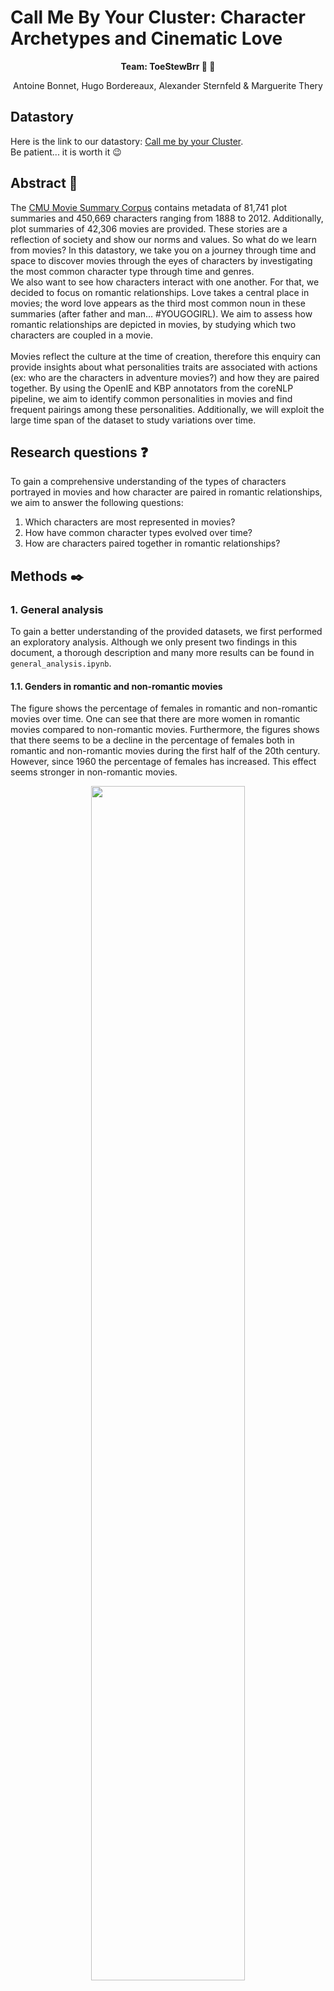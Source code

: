# Call Me By Your Cluster: Character Archetypes and Cinematic Love

<p align="center"><b>Team: ToeStewBrr 🍲 🦶</b></p>
<p align="center">Antoine Bonnet, Hugo Bordereaux, Alexander Sternfeld & Marguerite Thery</p>

## Datastory

Here is the link to our datastory: [Call me by your Cluster](https://bdx786.github.io/). \
Be patient... it is worth it 😉


## Abstract 📰

The [CMU Movie Summary Corpus](http://www.cs.cmu.edu/~ark/personas/) contains metadata of 81,741 plot summaries and 450,669 characters ranging from 1888 to 2012. Additionally, plot summaries of 42,306 movies are provided. These stories are a reflection of society and show our norms and values. So what do we learn from movies? In this datastory, we take you on a journey through time and space to discover movies through the eyes of characters by investigating the most common character type through time and genres. 
\
We also want to see how characters interact with one another. For that, we decided to focus on romantic relationships. Love takes a central place in movies; the word love appears as the third most common noun in these summaries (after father and man… #YOUGOGIRL). We aim to assess how romantic relationships are depicted in movies, by studying which two characters are coupled in a movie. \
\
Movies reflect the culture at the time of creation, therefore this enquiry can provide insights about what personalities traits are associated with actions (ex: who are the characters in adventure movies?) and how they are paired together. By using the OpenIE and KBP annotators from the coreNLP pipeline, we aim to identify common personalities in movies and find frequent pairings among these personalities. Additionally, we will exploit the large time span of the dataset to study variations over time.

## Research questions ❓

To gain a comprehensive understanding of the types of characters portrayed in movies and how character are paired in romantic relationships, we aim to answer the following questions:

1. Which characters are most represented in movies? 
2. How have common character types evolved over time?
3. How are characters paired together in romantic relationships?

## Methods ✒️

### 1. General analysis
To gain a better understanding of the provided datasets, we first performed an exploratory analysis. Although we only present two findings in this document, a thorough description and many more results can be found in `general_analysis.ipynb`. 

#### 1.1. Genders in romantic and non-romantic movies

The figure shows the percentage of females in romantic and non-romantic movies over time. One can see that there are more women in romantic movies compared to non-romantic movies. Furthermore, the figures shows that there seems to be a decline in the percentage of females both in romantic and non-romantic movies during the first half of the 20th century. However, since 1960 the percentage of females has increased. This effect seems stronger in non-romantic movies.

<p align="center" width="100%">
    <img width="70%" src="Images/Gender_over_time.png">
</p>

#### 1.2. Character personalities

As a first step to discovering the personalities that are present in romantic movies, we used the provided TV trope personality types. Characters from approximately 500 movies were classified into 72 character types. From this, we obtained the 10 most common character types among romantic movies as shown below. For those wondering: the defining characteristics of a '*ditz*' are [profound stupidity or quirkiness](https://tvtropes.org/pmwiki/pmwiki.php/Main/TheDitz). 

<p align="center" width="100%">
    <img width="70%" src="Images/Tv_trope_clusters.png">
</p>

Although this gives a rough sketch of the different personality clusters, only 500 of the 42,306 provided movies are considered in this dataset. We have therefore conducted our own analysis directly on the plot summaries to extract couples and character roles. 

### 2. CoreNLP analysis

[**CoreNLP**](https://nlp.stanford.edu/software/) is an NLP toolkit with vast capability created at Stanford University. It runs through a **pipeline** of sequential textual analysis steps called **annotators**. The full list of available annotators is available [here](https://stanfordnlp.github.io/CoreNLP/annotators.html). We will use CoreNLP to extract couples and lovers' persona from the plot summaries. 

#### 2.1. Exploring pre-existing analysis

The authors of the dataset performed a preliminary analysis of the plot summaries using CoreNLP annotators. We used this data to extract the main character and the characters' pair with the most interactions in each movie. We define the main character of a movie as the entity 'PERSON' with the highest number of occurrences in the plot summary; and the principal characters' pair of a movie as the pair with the highest number of common mentions within a sentence over the plot summary. 

However, using common mentions as a proxy for love relationships is a shallow approximation. Even if we restrict ourselves to romantic movies, the assumption that the most interacting pair of characters will be a love couple is too strong. Therefore, we decided to run a customized CoreNLP pipeline with additional annotators to extract more reliable insights. 

#### 2.2. Custom CoreNLP pipeline

We now use a **custom CoreNLP pipeline** to analyze the plot summaries. A complete description of our pipeline is available in the `coreNLP_analysis.ipynb` notebook. Our custom pipeline consists of the following annotators: 

| Annotator | Description |
|------------|------------------------------------------------------------------------------------------------------|
| 1. [Tokenization (tokenize)](https://stanfordnlp.github.io/CoreNLP/tokenize.html) | Turns the whole text into tokens.  |
| 2. [Parts Of Speech (POS)](https://stanfordnlp.github.io/CoreNLP/pos.html) | Tags each token with part of speech labels (e.g. determinants, verbs and nouns). |
| 3. [Lemmatization (lemma)](https://stanfordnlp.github.io/CoreNLP/lemma.html) | Reduces each word to its lemma (e.g. *was* becomes *be*).|
| 4. [Named Entity Recognition (NER)](https://stanfordnlp.github.io/CoreNLP/ner.html) | Identifies named entities from the text, including characters, locations and organizations. |
| 5. [Constituency parsing (parse)](https://stanfordnlp.github.io/CoreNLP/parse.html) | Performs a syntactic analysis of each sentence in the form of a tree. |
| 6. [Coreference resolution (coref)](https://stanfordnlp.github.io/CoreNLP/coref.html) | Aggregates mentions of the same entities in a text (e.g. when 'Harry' and 'he' refer to the same person). |
| 7. [Dependency parsing (depparse)](https://stanfordnlp.github.io/CoreNLP/depparse.html) | Syntactic dependency parser. | 
| 8. [Natural Logic (natlog)](https://stanfordnlp.github.io/CoreNLP/natlog.html)| Identifies quantifier scope and token polarity. Required for OpenIE. |
| 9. [Open Information Extraction (OpenIE)](https://stanfordnlp.github.io/CoreNLP/openie.html) | Identifies relation between words as triples *(subject, relation, object of relation)*. |
| 10. [Knowledge Base Population (KBP)](https://stanfordnlp.github.io/CoreNLP/kbp.html) | Filters meaningful relation triples. |

Note: Due to the weakness of the computing power at our disposition, our analysis is currently restricted to 1491 romantic comedy movies. A broader analysis will be performed on all movies when gaining access to computing clusters.  

It was important to run this customized pipeline to have **depparse** and **KBP** annotators. These annotators allow us to find the characteristics associated with each character along with demographics elements. We also used the KBP annotator to extract relationships between characters.

### 3. Clustering 

For each character, we extracted attributes, agent verbs, patient verbs and tags (title, spouse, age) from coreNLP output. We then embed all descriptive words (actions, attributes, titles) of all characters into a high-dimensional vector space using [spaCy](https://spacy.io/). 

We then weighed the word embedding of each word for each character by their cosine distance to the average semantic vector of words with the same type used for all characters in the dataset. The *cosine distance* is defined as:

$$\text{cosine distance}(x_1, x_2) = 1-\frac{x_1 \cdot x_2}{||x_1||\cdot||x_2||}$$ where $x_1$ and $x_2$ are the vector representations of two words.

To visualize our clusters, we then mapped these high-dimensional descriptive vectors to 50-dimensional space using Principal Component Analysis to prepare the ground for a second dimensionality reduction technique. We now perform [t-SNE dimensionality reduction](https://en.wikipedia.org/wiki/T-distributed_stochastic_neighbor_embedding) on the pre-reduced weighted embeddings. 

Last, we applied DBSCAN clustering to obtain the clusters, which we labeled manually based on the descriptions of the characters. Specifically, we looked at the ten characters that originated from movies with the highest box office revenue in that cluster.

### 3. Findings and future analysis

The answer of the research questions can be find in the datastory. 
    

## Organization within the team 💪
|            | **Task**                                                                                             |
|------------|------------------------------------------------------------------------------------------------------|
| Antoine | Core NLP pipeline with Marguerite : write pipeline and run extraction <br /> Clustering with Alexander: embed and weight descriptions and get the clusters <br /> Label the clusters <br/> Cluster visualization with Alexander and Hugo  <br /> Tidy up repository  |
| Marguerite | Core NLP pipeline with Antoine : write pipeline and run extraction <br /> Create general analysis interactive plots <br /> Write the datastory with Alexander   |
| Hugo | Romantic words analysis  <br /> Set up general layout of the website <br />  Cluster visualization with Antoine and Alexander <br /> Assist for website layout                            |
| Alexander | Conduct General Analysis <br /> Clustering with Antoine: embed and weight descriptions and get the clusters <br />  Cluster visualization with Antoine and Hugo <br /> Generate data for interactive cluster visualization with Antoine <br /> Create wordclouds graph and characters' visualization <br /> Write the datastory with Marguerite <br />   |

## Bonus
    if (permutation(team_name) == professor_name): 
        print('Didn't you notice?')


